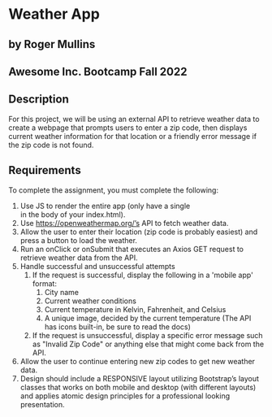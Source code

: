 # Weather App
## by Roger Mullins
## Awesome Inc. Bootcamp Fall 2022

## Description
For this project, we will be using an external API to retrieve weather data to create a webpage that prompts users to enter a zip code, then displays current weather information for that location or a friendly error message if the zip code is not found.

## Requirements
To complete the assignment, you must complete the following:
1. Use JS to render the entire app (only have a single <div id='main'></div> in the body of your index.html).
1. Use https://openweathermap.org/’s API to fetch weather data.
1. Allow the user to enter their location (zip code is probably easiest) and press a button to load the weather.
1. Run an onClick or onSubmit that executes an Axios GET request to retrieve weather data from the API.
1. Handle successful and unsuccessful attempts
    1. If the request is successful, display the following in a 'mobile app' format:
        1. City name
        1. Current weather conditions
        1. Current temperature in Kelvin, Fahrenheit, and Celsius
        1. A unique image, decided by the current temperature (The API has icons built-in, be sure to read the docs)
    1. If the request is unsuccessful, display a specific error message such as "Invalid Zip Code" or anything else that might come back from the API.
1. Allow the user to continue entering new zip codes to get new weather data.
1. Design should include a RESPONSIVE layout utilizing Bootstrap’s layout classes that works on both mobile and desktop (with different layouts) and applies atomic design principles for a professional looking presentation.
